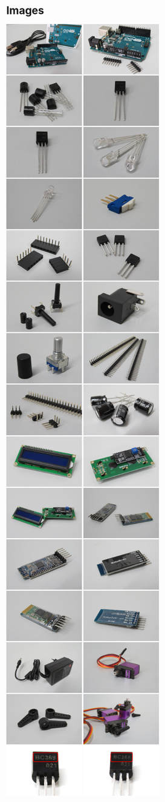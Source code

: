 # Images

[<img src="https://raw.githubusercontent.com/deltarobotone/image_database/master/electronic_parts/electronic_parts%20(1).PNG" width="200">](https://raw.githubusercontent.com/deltarobotone/image_database/master/electronic_parts/electronic_parts%20(1).PNG)
[<img src="https://raw.githubusercontent.com/deltarobotone/image_database/master/electronic_parts/electronic_parts%20(2).PNG" width="200">](https://raw.githubusercontent.com/deltarobotone/image_database/master/electronic_parts/electronic_parts%20(2).PNG)
[<img src="https://raw.githubusercontent.com/deltarobotone/image_database/master/electronic_parts/electronic_parts%20(3).PNG" width="200">](https://raw.githubusercontent.com/deltarobotone/image_database/master/electronic_parts/electronic_parts%20(3).PNG)
[<img src="https://raw.githubusercontent.com/deltarobotone/image_database/master/electronic_parts/electronic_parts%20(4).PNG" width="200">](https://raw.githubusercontent.com/deltarobotone/image_database/master/electronic_parts/electronic_parts%20(4).PNG)
[<img src="https://raw.githubusercontent.com/deltarobotone/image_database/master/electronic_parts/electronic_parts%20(5).PNG" width="200">](https://raw.githubusercontent.com/deltarobotone/image_database/master/electronic_parts/electronic_parts%20(5).PNG)
[<img src="https://raw.githubusercontent.com/deltarobotone/image_database/master/electronic_parts/electronic_parts%20(6).PNG" width="200">](https://raw.githubusercontent.com/deltarobotone/image_database/master/electronic_parts/electronic_parts%20(6).PNG)
[<img src="https://raw.githubusercontent.com/deltarobotone/image_database/master/electronic_parts/electronic_parts%20(7).PNG" width="200">](https://raw.githubusercontent.com/deltarobotone/image_database/master/electronic_parts/electronic_parts%20(7).PNG)
[<img src="https://raw.githubusercontent.com/deltarobotone/image_database/master/electronic_parts/electronic_parts%20(8).PNG" width="200">](https://raw.githubusercontent.com/deltarobotone/image_database/master/electronic_parts/electronic_parts%20(8).PNG)
[<img src="https://raw.githubusercontent.com/deltarobotone/image_database/master/electronic_parts/electronic_parts%20(9).PNG" width="200">](https://raw.githubusercontent.com/deltarobotone/image_database/master/electronic_parts/electronic_parts%20(9).PNG)
[<img src="https://raw.githubusercontent.com/deltarobotone/image_database/master/electronic_parts/electronic_parts%20(10).PNG" width="200">](https://raw.githubusercontent.com/deltarobotone/image_database/master/electronic_parts/electronic_parts%20(10).PNG)
[<img src="https://raw.githubusercontent.com/deltarobotone/image_database/master/electronic_parts/electronic_parts%20(11).PNG" width="200">](https://raw.githubusercontent.com/deltarobotone/image_database/master/electronic_parts/electronic_parts%20(11).PNG)
[<img src="https://raw.githubusercontent.com/deltarobotone/image_database/master/electronic_parts/electronic_parts%20(12).PNG" width="200">](https://raw.githubusercontent.com/deltarobotone/image_database/master/electronic_parts/electronic_parts%20(12).PNG)
[<img src="https://raw.githubusercontent.com/deltarobotone/image_database/master/electronic_parts/electronic_parts%20(13).PNG" width="200">](https://raw.githubusercontent.com/deltarobotone/image_database/master/electronic_parts/electronic_parts%20(13).PNG)
[<img src="https://raw.githubusercontent.com/deltarobotone/image_database/master/electronic_parts/electronic_parts%20(14).PNG" width="200">](https://raw.githubusercontent.com/deltarobotone/image_database/master/electronic_parts/electronic_parts%20(14).PNG)
[<img src="https://raw.githubusercontent.com/deltarobotone/image_database/master/electronic_parts/electronic_parts%20(15).PNG" width="200">](https://raw.githubusercontent.com/deltarobotone/image_database/master/electronic_parts/electronic_parts%20(15).PNG)
[<img src="https://raw.githubusercontent.com/deltarobotone/image_database/master/electronic_parts/electronic_parts%20(16).PNG" width="200">](https://raw.githubusercontent.com/deltarobotone/image_database/master/electronic_parts/electronic_parts%20(16).PNG)
[<img src="https://raw.githubusercontent.com/deltarobotone/image_database/master/electronic_parts/electronic_parts%20(17).PNG" width="200">](https://raw.githubusercontent.com/deltarobotone/image_database/master/electronic_parts/electronic_parts%20(17).PNG)
[<img src="https://raw.githubusercontent.com/deltarobotone/image_database/master/electronic_parts/electronic_parts%20(18).PNG" width="200">](https://raw.githubusercontent.com/deltarobotone/image_database/master/electronic_parts/electronic_parts%20(18).PNG)
[<img src="https://raw.githubusercontent.com/deltarobotone/image_database/master/electronic_parts/electronic_parts%20(19).PNG" width="200">](https://raw.githubusercontent.com/deltarobotone/image_database/master/electronic_parts/electronic_parts%20(19).PNG)
[<img src="https://raw.githubusercontent.com/deltarobotone/image_database/master/electronic_parts/electronic_parts%20(20).PNG" width="200">](https://raw.githubusercontent.com/deltarobotone/image_database/master/electronic_parts/electronic_parts%20(20).PNG)
[<img src="https://raw.githubusercontent.com/deltarobotone/image_database/master/electronic_parts/electronic_parts%20(21).PNG" width="200">](https://raw.githubusercontent.com/deltarobotone/image_database/master/electronic_parts/electronic_parts%20(21).PNG)
[<img src="https://raw.githubusercontent.com/deltarobotone/image_database/master/electronic_parts/electronic_parts%20(22).PNG" width="200">](https://raw.githubusercontent.com/deltarobotone/image_database/master/electronic_parts/electronic_parts%20(22).PNG)
[<img src="https://raw.githubusercontent.com/deltarobotone/image_database/master/electronic_parts/electronic_parts%20(23).PNG" width="200">](https://raw.githubusercontent.com/deltarobotone/image_database/master/electronic_parts/electronic_parts%20(23).PNG)
[<img src="https://raw.githubusercontent.com/deltarobotone/image_database/master/electronic_parts/electronic_parts%20(24).PNG" width="200">](https://raw.githubusercontent.com/deltarobotone/image_database/master/electronic_parts/electronic_parts%20(24).PNG)
[<img src="https://raw.githubusercontent.com/deltarobotone/image_database/master/electronic_parts/electronic_parts%20(25).PNG" width="200">](https://raw.githubusercontent.com/deltarobotone/image_database/master/electronic_parts/electronic_parts%20(25).PNG)
[<img src="https://raw.githubusercontent.com/deltarobotone/image_database/master/electronic_parts/electronic_parts%20(26).PNG" width="200">](https://raw.githubusercontent.com/deltarobotone/image_database/master/electronic_parts/electronic_parts%20(26).PNG)
[<img src="https://raw.githubusercontent.com/deltarobotone/image_database/master/electronic_parts/electronic_parts%20(27).PNG" width="200">](https://raw.githubusercontent.com/deltarobotone/image_database/master/electronic_parts/electronic_parts%20(27).PNG)
[<img src="https://github.com/deltarobotone/image_database/blob/master/electronic_parts/electronic_parts%20(28).png" width="200">](https://raw.githubusercontent.com/deltarobotone/image_database/master/electronic_parts/electronic_parts%20(28).png)
[<img src="https://raw.githubusercontent.com/deltarobotone/image_database/master/electronic_parts/electronic_parts%20(29).PNG" width="200">](https://raw.githubusercontent.com/deltarobotone/image_database/master/electronic_parts/electronic_parts%20(29).PNG)
[<img src="https://github.com/deltarobotone/image_database/blob/master/electronic_parts/electronic_parts%20(30).png" width="200">](https://raw.githubusercontent.com/deltarobotone/image_database/master/electronic_parts/electronic_parts%20(30).png)
